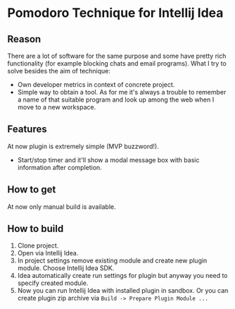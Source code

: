 # Pomodoro Technique for Intellij Idea 

## Reason
There are a lot of software for the same purpose 
and some have pretty rich functionality (for example blocking chats and email programs). 
What I try to solve besides the aim of technique:
* Own developer metrics in context of concrete project.
* Simple way to obtain a tool. 
  As for me it's always a trouble to remember a name of that suitable program and look up among the web 
  when I move to a new workspace.
  
## Features
At now plugin is extremely simple (MVP buzzword!). 
* Start/stop timer and it'll show a modal message box with basic information after completion.

## How to get
At now only manual build is available.

## How to build
1. Clone project.
2. Open via Intellij Idea.
3. In project settings remove existing module and create new plugin module.
   Choose Intellij Idea SDK.
4. Idea automatically create run settings for plugin but anyway you need to specify created module.
5. Now you can run Intellij Idea with installed plugin in sandbox. 
   Or you can create plugin zip archive via `Build -> Prepare Plugin Module ...`